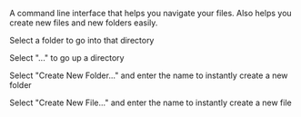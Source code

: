 A command line interface that helps you navigate your files. Also helps you create new files and new folders easily.


Select a folder to go into that directory

Select "..." to go up a directory

Select "Create New Folder..." and enter the name to instantly create a new folder

Select "Create New File..." and enter the name to instantly create a new file
